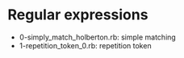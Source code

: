 # Regular expressions
* 0-simply_match_holberton.rb: simple matching
* 1-repetition_token_0.rb: repetition token
